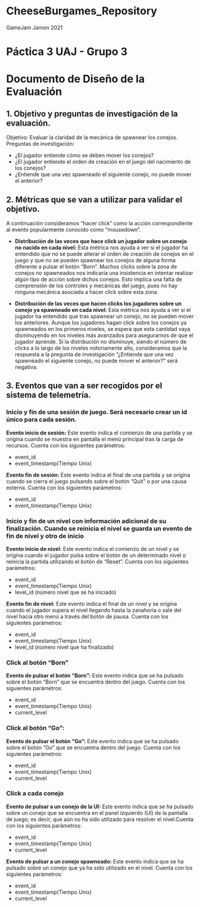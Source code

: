 # CheeseBurgames_Repository
GameJam Jamon 2021
# Páctica 3 UAJ - Grupo 3 
# Documento de Diseño de la Evaluación
## 1. Objetivo y preguntas de investigación de la evaluación.

Objetivo:
Evaluar la claridad de la mecánica de spawnear los conejos.
Preguntas de investigación:
- ¿El jugador entiende cómo se deben mover los conejos?
- ¿El jugador entiende el orden de creación en el juego del nacimiento de los conejos?
- ¿Entiende que una vez spawneado el siguiente conejo, no puede mover el anterior?

## 2. Métricas que se van a utilizar para validar el objetivo.
A continuación consideramos “hacer click” como la acción correspondiente al evento popularmente conocido como “mousedown”.

- **Distribución de las veces que hace click un jugador sobre un conejo no nacido en cada nivel:** Esta métrica nos ayuda a ver si el jugador ha entendido que no se puede alterar el orden de creación de conejos en el juego y que no se pueden spawnear los conejos de alguna forma diferente a pulsar el botón “Born”. Muchos clicks sobre la zona de conejos no spawneados nos indicaría una insistencia en intentar realizar algún tipo de acción sobre dichos conejos. Esto implica una falta de comprensión de los controles y mecánicas del juego, pues no hay ninguna mecánica asociada a hacer click sobre esta zona.
  
- **Distribución de las veces que hacen clicks los jugadores sobre un conejo ya spawneado en cada nivel:** Esta métrica nos ayuda a ver si el jugador ha entendido que tras spawnear un conejo, no se pueden mover los anteriores. Aunque los jugadores hagan click sobre los conejos ya spawneados en los primeros niveles, se espera que esta cantidad vaya disminuyendo en los niveles más avanzados para asegurarnos de que el jugador aprende. Si la distribución no disminuye, siendo el número de clicks a lo largo de los niveles notoriamente alto, consideramos que la respuesta a la pregunta de investigación “¿Entiende que una vez spawneado el siguiente conejo, no puede mover el anterior?” será negativa.


## 3. Eventos que van a ser recogidos por el sistema de telemetría. 

### Inicio y fin de una sesión de juego. Será necesario crear un id único para cada sesión. 
**Evento inicio de sesión:** Este evento indica el comienzo de una partida y se origina cuando se muestra en pantalla el menú principal tras la carga de recursos. Cuenta con los siguientes parámetros:
- event_id
- event_timestamp(Tiempo Unix)
  
**Evento fin de sesión:**  Este evento indica el final de una partida y se origina cuando se cierra el juego pulsando sobre el botón “Quit” o por una causa externa. Cuenta con los siguientes parámetros:
- event_id
- event_timestamp(Tiempo Unix)

### Inicio y fin de un nivel con información adicional de su finalización. Cuando se reinicia el nivel se guarda un evento de fin de nivel y otro de inicio
**Evento inicio de nivel:** Este evento indica el comienzo de un nivel y se origina cuando el jugador pulsa sobre el botón de un determinado nivel o reinicia la partida utilizando el botón de “Reset”. Cuenta con los siguientes parámetros:
- event_id
- event_timestamp(Tiempo Unix)
- level_id (número nivel que se ha iniciado)
  
**Evento fin de nivel:** Este evento indica el final de un nivel y se origina cuando el jugador supera el nivel llegando hasta la zanahoria o sale del nivel hacia otro menú a través del botón de pausa. Cuenta con los siguientes parámetros: 
- event_id
- event_timestamp(Tiempo Unix)
- level_id (número nivel que ha finalizado)

### Click al botón “Born”
**Evento de pulsar el botón “Born”:** Este evento indica que se ha pulsado sobre el botón “Born” que se encuentra dentro del juego. Cuenta con los siguientes parámetros: 
- event_id
- event_timestamp(Tiempo Unix)
- current_level
  
### Click al botón “Go”:
**Evento de pulsar el botón “Go”:** Este evento indica que se ha pulsado sobre el botón “Go” que se encuentra dentro del juego. Cuenta con los siguientes parámetros: 
- event_id
- event_timestamp(Tiempo Unix)
- current_level
  
### Click a cada conejo
**Evento de pulsar a un conejo de la UI:** Este evento indica que se ha pulsado sobre un conejo que se encuentra en el panel izquierdo (UI) de la pantalla de juego; es decir, que aún no ha sido utilizado para resolver el nivel.Cuenta con los siguientes parámetros:
- event_id
- event_timestamp(Tiempo Unix)
- current_level
  
**Evento de pulsar a un conejo spawneado:** Este evento indica que se ha pulsado sobre un conejo que ya ha sido utilizado en el nivel. Cuenta con los siguientes parámetros:
- event_id
- event_timestamp(Tiempo Unix)
- current_level



